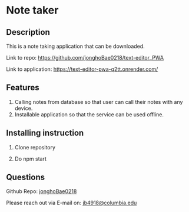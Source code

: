 # Note taker

## Description

This is a note taking application that can be downloaded.

Link to repo: https://github.com/jonghoBae0218/text-editor_PWA

Link to application: https://text-editor-pwa-q2tt.onrender.com/

## Features

1. Calling notes from database so that user can call their notes with any device.
2. Installable application so that the service can be used offline.

## Installing instruction

1. Clone repository

2. Do npm start

## Questions

Github Repo: [jonghoBae0218](https://github.com/jonghoBae0218)

Please reach out via E-mail on: jb4918@columbia.edu
